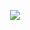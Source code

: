 <p align="center"><img src="https://wasd171.github.io/chatinder/assets/icons/icon.png"></p>
<p>&nbsp;</p>